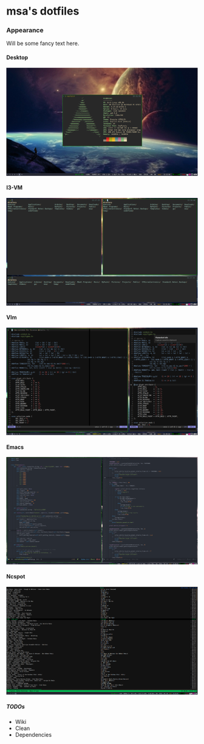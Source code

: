 msa's dotfiles
============

### Appearance
Will be some fancy text here.

#### Desktop
![](st.png)
#### I3-VM
![](i3.png)
#### VIm
![](nvim.png)
#### Emacs
![](emacs.png)
#### Ncspot
![](ncspot.png)

##### TODOs
* Wiki
* Clean
* Dependencies